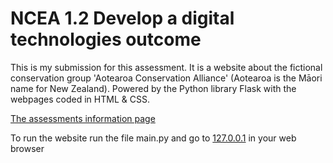 # NCEA 1.2 Develop a digital technologies outcome

This is my submission for this assessment. It is a website about the fictional conservation group 'Aotearoa Conservation Alliance' (Aotearoa is the Māori name for New Zealand). Powered by the Python library Flask with the webpages coded in HTML & CSS.

[The assessments information page](https://ncea.education.govt.nz/technology/digital-technologies/1/2?view=standard)

To run the website run the file main.py and go to [127.0.0.1](http://127.0.0.1:5500) in your web browser

